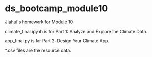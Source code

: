 # ds_bootcamp_module10
Jiahui's homework for Module 10

climate_final.ipynb is for Part 1: Analyze and Explore the Climate Data.

app_final.py is for Part 2: Design Your Climate App.

*.csv files are the resource data.
